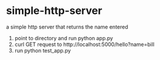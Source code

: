 # simple-http-server
a simple http server that returns the name entered

1. point to directory and run python app.py
2. curl GET request to http://localhost:5000/hello?name=bill
3. run python test_app.py
